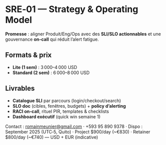 # SRE‑01 — Strategy & Operating Model

**Promesse** : aligner Produit/Eng/Ops avec des **SLI/SLO actionnables** et une gouvernance **on‑call** qui réduit l’alert fatigue.

## Formats & prix
- **Lite (1 sem)** : 3 000–4 000 USD
- **Standard (2 sem)** : 6 000–8 000 USD

## Livrables
- **Catalogue SLI** par parcours (login/checkout/search)
- **SLO doc** (cibles, fenêtres, budgets) + **policy d’alerting**
- **RACI on‑call**, rituel PIR, templates & checklists
- **Dashboard exécutif** (quick win semaine 1)

Contact : romainmeunier@gmail.com · +593 95 890 9378 · Dispo : September 2025 (UTC‑5, Quito) · Project $900/day (~€830) · Retainer $800/day (~€740) — USD + EUR (indicative)
